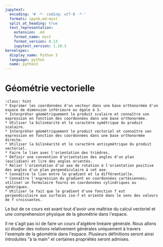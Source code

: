 ```yaml
---
jupytext:
  encoding: '# -*- coding: utf-8 -*-'
  formats: ipynb,md:myst
  split_at_heading: true
  text_representation:
    extension: .md
    format_name: myst
    format_version: 0.13
    jupytext_version: 1.10.3
kernelspec:
  display_name: Python 3
  language: python
  name: python3
---
```

# Géométrie vectorielle

````{admonition} Objectifs
:class: hint
* Exprimer les coordonnées d'un vecteur dans une base orthonormée d'un espace de dimension inférieure ou égale à 3.
* Interpréter géométriquement le produit scalaire et connaître son expression en fonction des coordonnées dans une base orthonormée.
* Utiliser la bilinéarité et le caractère symétrique du produit scalaire.
* Interpréter géométriquement le produit vectoriel et connaître son expression en fonction des coordonnées dans une base orthonormée directe.
* Utiliser la bilinéarité et le caractère antisymétrique du produit vectoriel.
* Faire le lien avec l'orientation des trièdres.
* Définir une convention d'orientation des angles d'un plan (euclidien) et lire des angles orientés.
* Relier l'orientation d'un axe de rotation à l'orientation positive des angles d'un plan perpendiculaire à cet axe.
* Connaître le lien entre le gradient et la différentielle.
* Connaître l'expression du gradient en coordonnées cartésiennes; utiliser un formulaire fourni en coordonnées cylindriques ou sphériques.
* Utiliser le fait que le gradient d'une fonction f est perpendiculaire aux surfaces iso-f et orienté dans le sens des valeurs de f croissantes.
````

Le but de ce cours est avant tout d'avoir une maîtrise du calcul vectoriel et une comprehension physique de la géométrie dans l'espace.

Il ne s'agit pas ici de faire un cours d'algèbre linéaire générale. Nous allons ici étudier des notions relativement générales uniquement à travers l'exemple de la géométrie dans l'espace. Plusieurs définitions seront ainsi introduites "à la main" et certaines propriétés seront admises.

